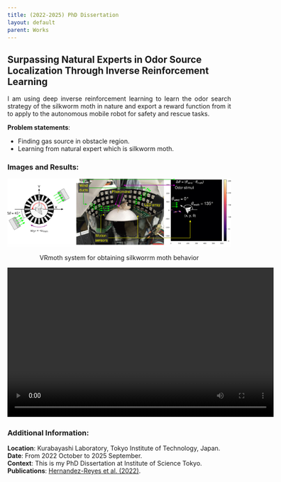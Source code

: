 ```yaml
---
title: (2022-2025) PhD Dissertation 
layout: default
parent: Works
---
```


## Surpassing Natural Experts in Odor Source Localization Through Inverse Reinforcement Learning

<div style="text-align: justify">I am using deep inverse reinforcement learning to learn the odor search strategy of the silkworm moth in nature and export a reward function from it to apply to the autonomous mobile robot for safety and rescue tasks. </div>

**Problem statements**:
* Finding gas source in obstacle region.
* Learning from natural expert which is silkworm moth.

### Images and Results:
<center>
  <img src="images/IRL.png" alt="Robot" width="600"/>
  <p>VRmoth system for obtaining silkworrm moth behavior</p>
</center>

<div style="text-align: center;">
  <video width="600" height="337" controls>
    <source src="images/switch.mp4" type="video/mp4">
    Odor Source Localization with Switch planning algorithms framework in a more complex environment
  </video>
</div>

### Additional Information:
**Location**: Kurabayashi Laboratory, Tokyo Institute of Technology, Japan.  
**Date**: From 2022 October to 2025 September.  
**Context**: This is my PhD Dissertation at Institute of Science Tokyo.  
**Publications**: [Hernandez-Reyes et al. (2022)](https://doi.org/10.1109/TMRB.2021.3129113).